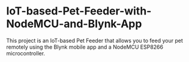 # IoT-based-Pet-Feeder-with-NodeMCU-and-Blynk-App
This project is an IoT-based Pet Feeder that allows you to feed your pet remotely using the Blynk mobile app and a NodeMCU ESP8266 microcontroller. 
